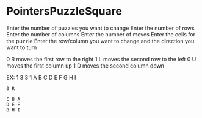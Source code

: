 # PointersPuzzleSquare
Enter the number of puzzles you want to change
Enter the number of rows
Enter the number of columns
Enter the number of moves
Enter the cells for the puzzle
Enter the row/column you want to change and the direction you want to turn

0 R moves the first row to the right
1 L moves the second row to the left
0 U moves the first column up
1 D moves the second column down

EX: 
    1 3 3 1
    A B C
    D E F
    G H I

    0 R

    C B A
    D E F
    G H I
